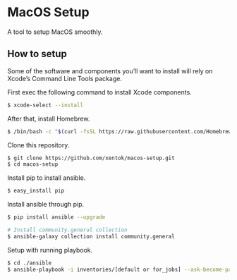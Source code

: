 # MacOS Setup
A tool to setup MacOS smoothly.

## How to setup
Some of the software and components you’ll want to install will rely on Xcode’s Command Line Tools package. 

First exec the following command to install Xcode components.

```bash
$ xcode-select --install
```

After that, install Homebrew.

```bash
$ /bin/bash -c "$(curl -fsSL https://raw.githubusercontent.com/Homebrew/install/HEAD/install.sh)"
```

Clone this repository.

```bash
$ git clone https://github.com/xentok/macos-setup.git
$ cd macos-setup
```

Install pip to install ansible.

```bash
$ easy_install pip
```

Install ansible through pip.

```bash
$ pip install ansible --upgrade

# Install community.general collection
$ ansible-galaxy collection install community.general
```

Setup with running playbook.

```bash
$ cd ./ansible
$ ansible-playbook -i inventories/[default or for_jobs] --ask-become-pass playbook.yml
```
